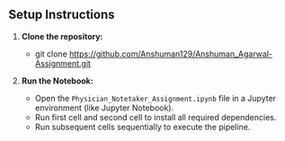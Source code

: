 ## Setup Instructions

1.  **Clone the repository:**
    * git clone https://github.com/Anshuman129/Anshuman_Agarwal-Assignment.git
   
2.  **Run the Notebook:**
    * Open the `Physician_Notetaker_Assignment.ipynb` file in a Jupyter environment (like Jupyter Notebook).
    * Run first cell and second cell to install all required dependencies.
    * Run subsequent cells sequentially to execute the pipeline.
